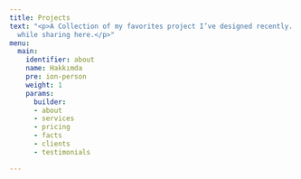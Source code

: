 ```yaml
---
title: Projects
text: "<p>A Collection of my favorites project I’ve designed recently. Feeling great
  while sharing here.</p>"
menu:
  main:
    identifier: about
    name: Hakkımda
    pre: ion-person
    weight: 1
    params:
      builder:
      - about
      - services
      - pricing
      - facts
      - clients
      - testimonials

---
```

